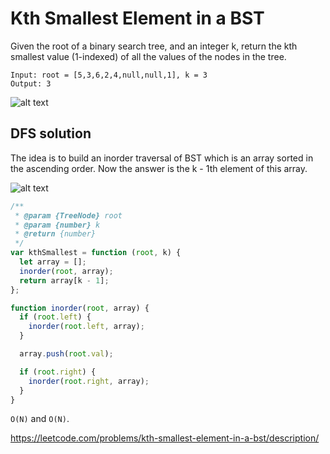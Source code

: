 # Kth Smallest Element in a BST

Given the root of a binary search tree, and an integer k, return the kth smallest value (1-indexed) of all the values of the nodes in the tree.

```
Input: root = [5,3,6,2,4,null,null,1], k = 3
Output: 3
```

![alt text](https://assets.leetcode.com/uploads/2021/01/28/kthtree2.jpg)

## DFS solution

The idea is to build an inorder traversal of BST which is an array sorted in the ascending order. Now the answer is the k - 1th element of this array.

![alt text](https://leetcode.com/problems/kth-smallest-element-in-a-bst/solutions/284145/Figures/230/inorder.png)

```js
/**
 * @param {TreeNode} root
 * @param {number} k
 * @return {number}
 */
var kthSmallest = function (root, k) {
  let array = [];
  inorder(root, array);
  return array[k - 1];
};

function inorder(root, array) {
  if (root.left) {
    inorder(root.left, array);
  }

  array.push(root.val);

  if (root.right) {
    inorder(root.right, array);
  }
}
```

`O(N)` and `O(N)`.

https://leetcode.com/problems/kth-smallest-element-in-a-bst/description/
